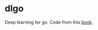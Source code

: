 # dlgo

Deep learning for go. Code from this [book](https://www.manning.com/books/deep-learning-and-the-game-of-go).

